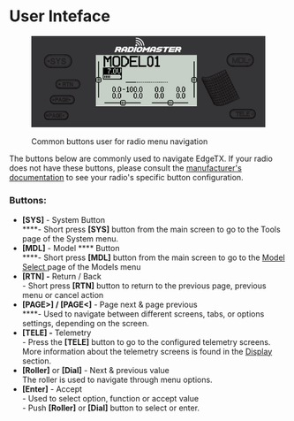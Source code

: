 # User Inteface

<figure><img src="../.gitbook/assets/bwUserinterface.png" alt=""><figcaption><p>Common buttons user for radio menu navigation </p></figcaption></figure>

The buttons below are commonly used to navigate EdgeTX. If your radio does not have these buttons, please consult the [manufacturer's documentation](https://drive.google.com/drive/folders/1HPqNbVZT9yzQsHoVKRPTM1YFeBXevYS9?usp=sharing) to see your radio's specific button configuration.

### **Buttons:**

* **\[SYS]** - System Button\
  ****- Short press **\[SYS]** button from the main screen to go to the Tools page of the System menu.
* **\[MDL]** - Model **** Button\
  ****- Short press **\[MDL]** button from the main screen to go to the [Model Select ](model-select/)page of the Models menu
* **\[RTN] -** Return / Back \
  \- Short press **\[RTN]** button to return to the previous page, previous menu or cancel action
* **\[PAGE>] / \[PAGE<]** - Page next & page previous\
  ****- Used to navigate between different screens, tabs, or options settings, depending on the screen.
* **\[TELE] -** Telemetry \
  \- Press the **\[TELE]** button to go to the configured telemetry screens. More information about the telemetry screens is found in the [Display ](model-select/display.md)section.
* **\[Roller]** or **\[Dial]** - Next & previous value\
  The roller is used to navigate through menu options. &#x20;
* **\[Enter]** - Accept \
  \- Used to select option, function or accept value\
  \- Push **\[Roller]** or **\[Dial]** button to select or enter.
